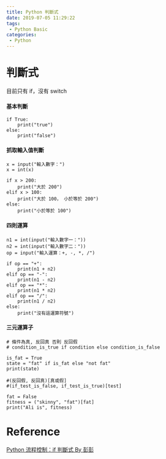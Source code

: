 ```yaml
---
title: Python 判斷式
date: 2019-07-05 11:29:22
tags:
 - Python Basic
categories:
 - Python
---
```


# 判斷式
目前只有 if，沒有 switch

#### 基本判斷
    if True:
        print("true")
    else:
        print("false")

#### 抓取輸入值判斷
    x = input("輸入數字：")
    x = int(x)

    if x > 200:
        print("大於 200")
    elif x > 100:
        print("大於 100， 小於等於 200")
    else:
        print("小於等於 100")

#### 四則運算
    n1 = int(input("輸入數字一："))
    n2 = int(input("輸入數字二："))
    op = input("輸入運算：+, -, *, /")

    if op == "+":
        print(n1 + n2)
    elif op == "-":
        print(n1 - n2)
    elif op == "*":
        print(n1 * n2)
    elif op == "/":
        print(n1 / n2)
    else:
        print("沒有這運算符號")

#### 三元運算子
    # 條件為真, 反回真 否則 反回假
    # condition_is_true if condition else condition_is_false

    is_fat = True
    state = "fat" if is_fat else "not fat"
    print(state)

    #(反回假, 反回真)[真或假]
    #(if_test_is_false, if_test_is_true)[test]
    
    fat = False
    fitness = ("skinny", "fat")[fat]
    print("Ali is", fitness)

# Reference
[Python 流程控制：if 判斷式 By 彭彭](https://www.youtube.com/watch?v=A93BsHB-lWo)